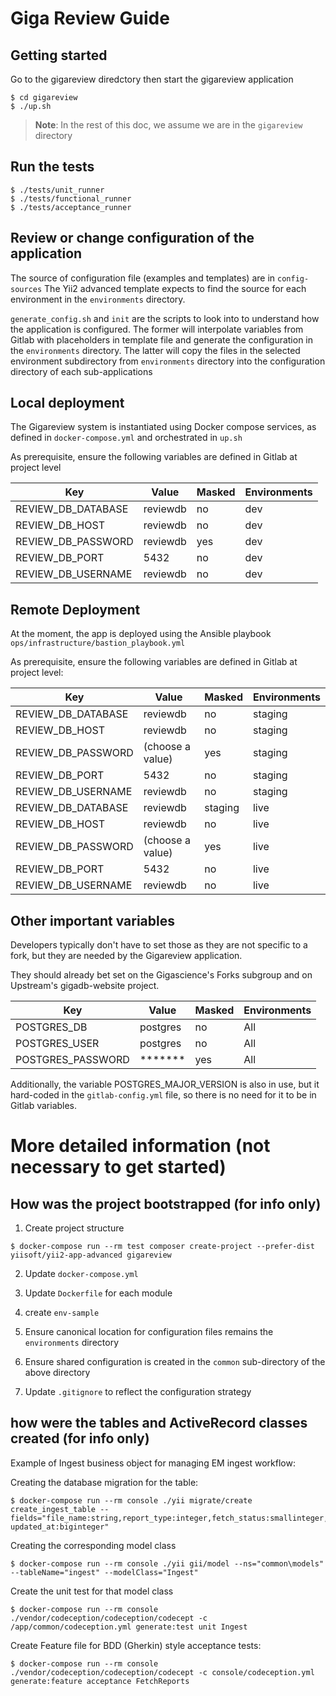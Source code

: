 # Giga Review Guide

## Getting started

Go to the gigareview diredctory then start the gigareview application
```
$ cd gigareview
$ ./up.sh

```
>**Note**: In the rest of this doc, we assume we are in the ``gigareview`` directory

## Run the tests

```
$ ./tests/unit_runner
$ ./tests/functional_runner
$ ./tests/acceptance_runner

```
## Review or change configuration of the application

The source of configuration file (examples and templates) are in ``config-sources``
The Yii2 advanced template expects to find the source for each environment in the ``environments`` directory.

``generate_config.sh`` and ``init`` are the scripts to look into to understand how the application is configured. 
The former will interpolate variables from Gitlab with placeholders in template file and generate the configuration in the ``environments`` directory.
The latter will copy the files in the selected environment subdirectory from ``environments`` directory into the configuration directory of each sub-applications 

## Local deployment

The Gigareview system is instantiated using Docker compose services, as defined in ``docker-compose.yml``
and orchestrated in ``up.sh``

As prerequisite, ensure the following variables are defined in Gitlab at project level

| Key | Value    | Masked | Environments |
| --- |----------|--------|--------------|
| REVIEW_DB_DATABASE | reviewdb | no     | dev|
| REVIEW_DB_HOST | reviewdb | no     | dev|
| REVIEW_DB_PASSWORD | reviewdb | yes    | dev|
| REVIEW_DB_PORT | 5432     | no | dev|
| REVIEW_DB_USERNAME | reviewdb | no | dev|


## Remote Deployment

At the moment, the app is deployed using the Ansible playbook ``ops/infrastructure/bastion_playbook.yml``

As prerequisite, ensure the following variables are defined in Gitlab at project level:

| Key | Value            | Masked  | Environments |
| --- |------------------|---------|--------------|
| REVIEW_DB_DATABASE | reviewdb         | no      | staging      |
| REVIEW_DB_HOST | reviewdb         | no      | staging      |
| REVIEW_DB_PASSWORD | (choose a value) | yes     | staging      |
| REVIEW_DB_PORT | 5432             | no      | staging      |
| REVIEW_DB_USERNAME | reviewdb         | no      | staging      |
| REVIEW_DB_DATABASE | reviewdb         | staging | live         |
| REVIEW_DB_HOST | reviewdb         | no      | live         |
| REVIEW_DB_PASSWORD | (choose a value) | yes     | live         |
| REVIEW_DB_PORT | 5432             | no      | live         |
| REVIEW_DB_USERNAME | reviewdb         | no      | live         |


## Other important variables

Developers typically don't have to set those as they are not specific to a fork, 
but they are needed by the Gigareview application.

They should already bet set on the Gigascience's Forks subgroup and on Upstream's gigadb-website project.

 Key               | Value    | Masked | Environments |
|-------------------|----------|--------|--------------|
| POSTGRES_DB       | postgres | no     | All          |
| POSTGRES_USER     | postgres | no     | All          |
| POSTGRES_PASSWORD | *******  | yes    | All          |

Additionally, the variable POSTGRES_MAJOR_VERSION is also in use,
but it hard-coded in the ``gitlab-config.yml`` file,
so there is no need for it to be in Gitlab variables.

# More detailed information (not necessary to get started)

## How was the project bootstrapped (for info only)

1. Create project structure
```
$ docker-compose run --rm test composer create-project --prefer-dist yiisoft/yii2-app-advanced gigareview
```

2. Update ``docker-compose.yml``

3. Update ``Dockerfile`` for each module

4. create ``env-sample``

5. Ensure canonical location for configuration files remains the ``environments`` directory

6. Ensure shared configuration is created in the ``common`` sub-directory of the above directory

7. Update ``.gitignore`` to reflect the configuration strategy

## how were the tables and ActiveRecord classes created (for info only)

Example of Ingest business object for managing EM ingest workflow:

Creating the database migration for the table:
```
$ docker-compose run --rm console ./yii migrate/create create_ingest_table --fields="file_name:string,report_type:integer,fetch_status:smallinteger,parse_status:smallinteger,store_status:smallinteger,remote_file_status:smallinteger,created_at:biginteger, updated_at:biginteger"
```

Creating the corresponding model class
```
$ docker-compose run --rm console ./yii gii/model --ns="common\models" --tableName="ingest" --modelClass="Ingest"  
```
Create the unit test for that model class

```
$ docker-compose run --rm console ./vendor/codeception/codeception/codecept -c /app/common/codeception.yml generate:test unit Ingest
```

Create Feature file for BDD (Gherkin) style acceptance tests:

```
$ docker-compose run --rm console ./vendor/codeception/codeception/codecept -c console/codeception.yml generate:feature acceptance FetchReports
```